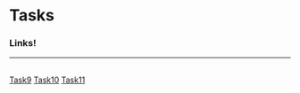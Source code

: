 # Tasks
<html>
   <head>
      <h3>Links!</h3>
   </head>
   <hr>
   <br>
   <body>
      <a href="http://127.0.0.1:5500/Task9.html" target="_blank">Task9</a>
      <a href="http://127.0.0.1:5500/Task9.html" target="_blank">Task10</a>
      <a href="http://127.0.0.1:5500/Task9.html" target="_blank">Task11</a>
     
   </body>    
    
</html>
